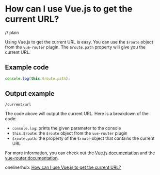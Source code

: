 # How can I use Vue.js to get the current URL?
// plain

Using Vue.js to get the current URL is easy. You can use the `$route` object from the `vue-router` plugin. The `$route.path` property will give you the current URL.

## Example code

```javascript
console.log(this.$route.path);
```
## Output example

```
/current/url
```

The code above will output the current URL. Here is a breakdown of the code:
- `console.log`: prints the given parameter to the console
- `this.$route`: the `$route` object from the `vue-router` plugin
- `$route.path`: the property of the `$route` object that contains the current URL

For more information, you can check out the [Vue.js documentation](https://vuejs.org/v2/api/#vue-router) and the [vue-router documentation](https://router.vuejs.org/api/#route-object).

onelinerhub: [How can I use Vue.js to get the current URL?](https://onelinerhub.com/vue.js/how-can-i-use-vue-js-to-get-the-current-url)